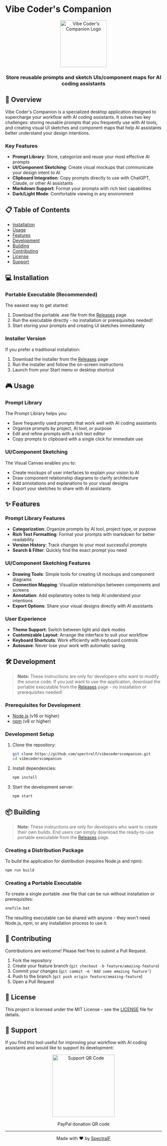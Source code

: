 # Vibe Coder's Companion

<div align="center">
  <img src="assets/icons/icon.ico" alt="Vibe Coder's Companion Logo" width="150" />
  <h3>Store reusable prompts and sketch UIs/component maps for AI coding assistants</h3>
</div>

## 🚀 Overview

Vibe Coder's Companion is a specialized desktop application designed to supercharge your workflow with AI coding assistants. It solves two key challenges: storing reusable prompts that you frequently use with AI tools, and creating visual UI sketches and component maps that help AI assistants better understand your design intentions.

### Key Features

- **Prompt Library**: Store, categorize and reuse your most effective AI prompts
- **UI/Component Sketching**: Create visual mockups that communicate your design intent to AI
- **Clipboard Integration**: Copy prompts directly to use with ChatGPT, Claude, or other AI assistants
- **Markdown Support**: Format your prompts with rich text capabilities
- **Dark/Light Mode**: Comfortable viewing in any environment

## 📋 Table of Contents

- [Installation](#-installation)
- [Usage](#-usage)
- [Features](#-features)
- [Development](#-development)
- [Building](#-building)
- [Contributing](#-contributing)
- [License](#-license)
- [Support](#-support)

## 💻 Installation

### Portable Executable (Recommended)

The easiest way to get started:

1. Download the portable .exe file from the [Releases](https://github.com/spectralf/vibecoderscompanion/releases) page
2. Run the executable directly - no installation or prerequisites needed!
3. Start storing your prompts and creating UI sketches immediately

### Installer Version

If you prefer a traditional installation:

1. Download the installer from the [Releases](https://github.com/spectralf/vibecoderscompanion/releases) page
2. Run the installer and follow the on-screen instructions
3. Launch from your Start menu or desktop shortcut

## 🎮 Usage

### Prompt Library

The Prompt Library helps you:

- Save frequently used prompts that work well with AI coding assistants
- Organize prompts by project, AI tool, or purpose
- Edit and refine prompts with a rich text editor
- Copy prompts to clipboard with a single click for immediate use

### UI/Component Sketching

The Visual Canvas enables you to:

- Create mockups of user interfaces to explain your vision to AI
- Draw component relationship diagrams to clarify architecture
- Add annotations and explanations to your visual designs
- Export your sketches to share with AI assistants

## ✨ Features

### Prompt Library Features

- **Categorization**: Organize prompts by AI tool, project type, or purpose
- **Rich Text Formatting**: Format your prompts with markdown for better readability
- **Version History**: Track changes to your most successful prompts
- **Search & Filter**: Quickly find the exact prompt you need

### UI/Component Sketching Features

- **Drawing Tools**: Simple tools for creating UI mockups and component diagrams
- **Connection Mapping**: Visualize relationships between components and screens
- **Annotation**: Add explanatory notes to help AI understand your intentions
- **Export Options**: Share your visual designs directly with AI assistants

### User Experience

- **Theme Support**: Switch between light and dark modes
- **Customizable Layout**: Arrange the interface to suit your workflow
- **Keyboard Shortcuts**: Work efficiently with keyboard controls
- **Autosave**: Never lose your work with automatic saving

## 🛠️ Development

> **Note:** These instructions are only for developers who want to modify the source code. If you just want to use the application, download the portable executable from the [Releases](https://github.com/spectralf/vibecoderscompanion/releases) page - no installation or prerequisites needed!

### Prerequisites for Development

- [Node.js](https://nodejs.org/) (v16 or higher)
- [npm](https://www.npmjs.com/) (v8 or higher)

### Development Setup

1. Clone the repository:
   ```bash
   git clone https://github.com/spectralf/vibecoderscompanion.git
   cd vibecoderscompanion
   ```

2. Install dependencies:
   ```bash
   npm install
   ```

3. Start the development server:
   ```bash
   npm start
   ```

## 📦 Building

> **Note:** These instructions are only for developers who want to create their own builds. End users can simply download the ready-to-use portable executable from the [Releases](https://github.com/spectralf/vibecoderscompanion/releases) page.

### Creating a Distribution Package

To build the application for distribution (requires Node.js and npm):

```bash
npm run build
```

### Creating a Portable Executable

To create a single portable .exe file that can be run without installation or prerequisites:

```bash
onefile.bat
```

The resulting executable can be shared with anyone - they won't need Node.js, npm, or any installation process to use it.

## 👥 Contributing

Contributions are welcome! Please feel free to submit a Pull Request.

1. Fork the repository
2. Create your feature branch (`git checkout -b feature/amazing-feature`)
3. Commit your changes (`git commit -m 'Add some amazing feature'`)
4. Push to the branch (`git push origin feature/amazing-feature`)
5. Open a Pull Request

## 📄 License

This project is licensed under the MIT License - see the [LICENSE](LICENSE) file for details.

## 🙏 Support

If you find this tool useful for improving your workflow with AI coding assistants and would like to support its development:

<div align="center">
  <img src="qrcode.png" alt="Support QR Code" width="200" />
  <p>PayPal donation QR code</p>
</div>

---

<div align="center">
  <p>Made with ❤️ by <a href="https://github.com/spectralf">SpectralF</a></p>
</div>
